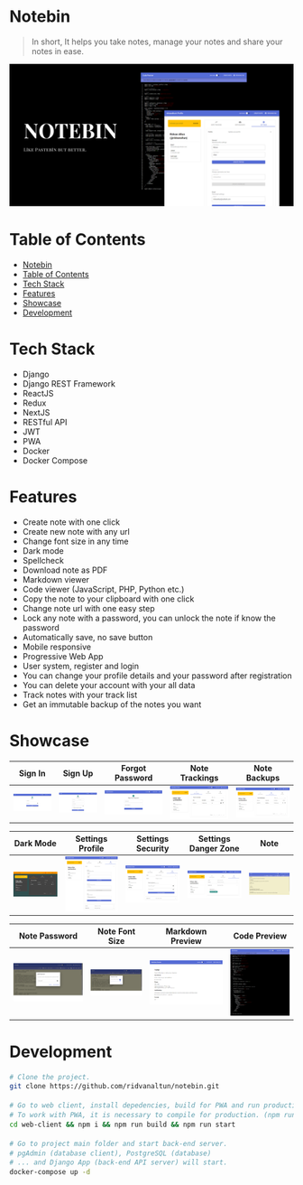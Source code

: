 # Notebin

> In short, It helps you take notes, manage your notes and share your notes in ease.

![preview](/docs/preview.png "Preview")

# Table of Contents

- [Notebin](#notebin)
- [Table of Contents](#table-of-contents)
- [Tech Stack](#tech-stack)
- [Features](#features)
- [Showcase](#showcase)
- [Development](#development)

# Tech Stack

- Django
- Django REST Framework
- ReactJS
- Redux
- NextJS
- RESTful API
- JWT
- PWA
- Docker
- Docker Compose

# Features

- Create note with one click
- Create new note with any url
- Change font size in any time
- Dark mode
- Spellcheck
- Download note as PDF
- Markdown viewer
- Code viewer (JavaScript, PHP, Python etc.)
- Copy the note to your clipboard with one click
- Change note url with one easy step
- Lock any note with a password, you can unlock the note if know the password
- Automatically save, no save button
- Mobile responsive
- Progressive Web App
- User system, register and login
- You can change your profile details and your password after registration
- You can delete your account with your all data
- Track notes with your track list
- Get an immutable backup of the notes you want

# Showcase

|  Sign In  	|  Sign Up	|  Forgot Password 	|   Note Trackings	| Note Backups	|
|---	|---	|---	|---	| ---	|
|  ![Sign In](/docs/sign_in.png "Sign In") 	|  ![Sign Up](/docs/sign_up.png "Sign Up") 	|  ![Forgot Password](/docs/forgot_password.png "Forgot Password") 	|  ![Note Trackings](/docs/note_trackings.png "Note Trackings") 	| ![Note Backups](/docs/note_backups.png "Note Backups") 	|

|  Dark Mode	|  Settings Profile	|  Settings Security 	|   Settings Danger Zone	| Note	|
|---	|---	|---	|---	| ---	|
|  ![Dark Mode](/docs/dark_mode.png "Dark Mode") 	|  ![Profile](/docs/settings_profile.png "Profile") 	|  ![Security](/docs/settings_security.png "Security") 	|  ![Danger Zone](/docs/settings_danger_zone.png "Danger Zone") 	| ![Note](/docs/note.png "Note") 	|


|  Note Password  	|  Note Font Size	|  Markdown Preview 	|   Code Preview	|
|---	|---	|---	|---	|
|  ![Note Password](/docs/note_password.png "Note Password") 	|  ![Change Note Font Size](/docs/note_change_font_size.png "Change Note Font Size") 	|  ![Markdown Preview](/docs/markdown_preview.png "Markdown Preview") 	|  ![Code Preview](/docs/code_preview.png "Code Preview") 	|

# Development

```bash
# Clone the project.
git clone https://github.com/ridvanaltun/notebin.git

# Go to web client, install depedencies, build for PWA and run production server.
# To work with PWA, it is necessary to compile for production. (npm run build)
cd web-client && npm i && npm run build && npm run start

# Go to project main folder and start back-end server.
# pgAdmin (database client), PostgreSQL (database)
# ... and Django App (back-end API server) will start.
docker-compose up -d
```